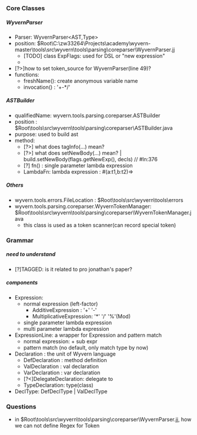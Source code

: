 ### Core Classes

##### WyvernParser
* Parser: WyvernParser<AST,Type>
* position: $Root\C:\zw33264\Projects\academy\wyvern-master\tools\src\wyvern\tools\parsing\coreparser\WyvernParser.jj
  * [TODO] class ExpFlags: used for DSL or "new expression"
  * 
* [?>]how to set token_source for WyvernParser(line 49)?
* functions:
  * freshName(): create anonymous variable name
  * invocation() : '+-*/'

##### ASTBuilder
* qualifiedName: wyvern.tools.parsing.coreparser.ASTBuilder
* position : $Root\tools\src\wyvern\tools\parsing\coreparser\ASTBuilder.java
* purpose: used to build ast
* method:
  * [?>] what does tagInfo(...) mean?
  * [?>] what does setNewBody(...) mean? | build.setNewBody(flags.getNewExp(), decls) // #ln:376
  * [?]  fn() : single parameter lambda expression
  * LambdaFn: lambda expression : #(a:t1,b:t2)=> <expr>

##### Others
* wyvern.tools.errors.FileLocation : $Root\tools\src\wyvern\tools\errors
* wyvern.tools.parsing.coreparser.WyvernTokenManager: $Root\tools\src\wyvern\tools\parsing\coreparser\WyvernTokenManager.java
  * this class is used as a token scanner(can record special token)
  
### Grammar

##### need to understand
* [?]TAGGED: is it related to pro jonathan's paper? 

##### components
* Expression:
  * normal expression (left-factor)
    * AdditiveExpression : '+' '-'
    * MultiplicativeExpression: '*' '/' '%'(Mod) 
  * single parameter lambda expression
  * multi parameter lambda expression
* ExpressionLine: a wrapper for Expression and pattern match
  * normal expression: <expr> + sub expr
  * pattern match (no default, only match type by now)
* Declaration : the unit of Wyvern language
  * DefDeclaration : method definition
  * ValDeclaration : val declaration
  * VarDeclaration : var declaration
  * [?<]DelegateDeclaration: delegate <type> to <expressionline>  
  * TypeDeclaration: type(class)
* DeclType: DefDeclType | ValDeclType
### Questions
* in $Root\tools\src\wyvern\tools\parsing\coreparser\WyvernParser.jj, how we can not define Regex for Token

